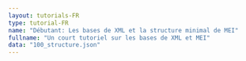```yaml
---
layout: tutorials-FR
type: tutorial-FR
name: "Débutant: Les bases de XML et la structure minimal de MEI"
fullname: "Un court tutoriel sur les bases de XML et MEI"
data: "100_structure.json"
---
```


